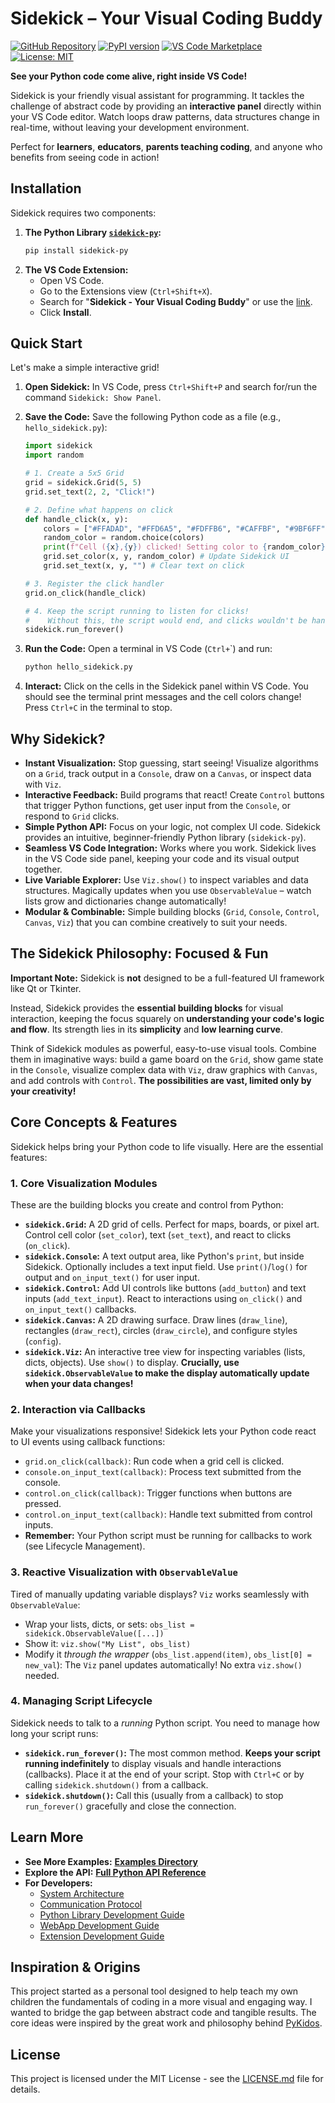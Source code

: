 # Sidekick – Your Visual Coding Buddy

[![GitHub Repository](https://img.shields.io/badge/GitHub-Repository-blue.svg)](https://github.com/zhouer/Sidekick)
[![PyPI version](https://badge.fury.io/py/sidekick-py.svg)](https://badge.fury.io/py/sidekick-py)
[![VS Code Marketplace](https://img.shields.io/visual-studio-marketplace/v/sidekick-coding.sidekick-coding?label=VS%20Code%20Marketplace)](https://marketplace.visualstudio.com/items?itemName=sidekick-coding.sidekick-coding)
[![License: MIT](https://img.shields.io/badge/License-MIT-yellow.svg)](https://opensource.org/licenses/MIT)

**See your Python code come alive, right inside VS Code!**

Sidekick is your friendly visual assistant for programming. It tackles the challenge of abstract code by providing an **interactive panel** directly within your VS Code editor. Watch loops draw patterns, data structures change in real-time, without leaving your development environment.

Perfect for **learners**, **educators**, **parents teaching coding**, and anyone who benefits from seeing code in action!

## Installation

Sidekick requires two components:

1.  **The Python Library [`sidekick-py`](https://pypi.org/project/sidekick-py/):**
    ```bash
    pip install sidekick-py
    ```
2.  **The VS Code Extension:**
    *   Open VS Code.
    *   Go to the Extensions view (`Ctrl+Shift+X`).
    *   Search for "**Sidekick - Your Visual Coding Buddy**" or use the [link](https://marketplace.visualstudio.com/items?itemName=sidekick-coding.sidekick-coding).
    *   Click **Install**.

## Quick Start

Let's make a simple interactive grid!

1.  **Open Sidekick:** In VS Code, press `Ctrl+Shift+P` and search for/run the command `Sidekick: Show Panel`.
2.  **Save the Code:** Save the following Python code as a file (e.g., `hello_sidekick.py`):

    ```python
    import sidekick
    import random

    # 1. Create a 5x5 Grid
    grid = sidekick.Grid(5, 5)
    grid.set_text(2, 2, "Click!")

    # 2. Define what happens on click
    def handle_click(x, y):
        colors = ["#FFADAD", "#FFD6A5", "#FDFFB6", "#CAFFBF", "#9BF6FF", "#A0C4FF", "#BDB2FF", "#FFC6FF"]
        random_color = random.choice(colors)
        print(f"Cell ({x},{y}) clicked! Setting color to {random_color}")
        grid.set_color(x, y, random_color) # Update Sidekick UI
        grid.set_text(x, y, "") # Clear text on click

    # 3. Register the click handler
    grid.on_click(handle_click)

    # 4. Keep the script running to listen for clicks!
    #    Without this, the script would end, and clicks wouldn't be handled.
    sidekick.run_forever()
    ```

3.  **Run the Code:** Open a terminal in VS Code (`Ctrl+`\`) and run:
    ```bash
    python hello_sidekick.py
    ```
4.  **Interact:** Click on the cells in the Sidekick panel within VS Code. You should see the terminal print messages and the cell colors change! Press `Ctrl+C` in the terminal to stop.

## Why Sidekick?

*   **Instant Visualization:** Stop guessing, start seeing! Visualize algorithms on a `Grid`, track output in a `Console`, draw on a `Canvas`, or inspect data with `Viz`.
*   **Interactive Feedback:** Build programs that react! Create `Control` buttons that trigger Python functions, get user input from the `Console`, or respond to `Grid` clicks.
*   **Simple Python API:** Focus on your logic, not complex UI code. Sidekick provides an intuitive, beginner-friendly Python library (`sidekick-py`).
*   **Seamless VS Code Integration:** Works where you work. Sidekick lives in the VS Code side panel, keeping your code and its visual output together.
*   **Live Variable Explorer:** Use `Viz.show()` to inspect variables and data structures. Magically updates when you use `ObservableValue` – watch lists grow and dictionaries change automatically!
*   **Modular & Combinable:** Simple building blocks (`Grid`, `Console`, `Control`, `Canvas`, `Viz`) that you can combine creatively to suit your needs.

## The Sidekick Philosophy: Focused & Fun

**Important Note:** Sidekick is **not** designed to be a full-featured UI framework like Qt or Tkinter.

Instead, Sidekick provides the **essential building blocks** for visual interaction, keeping the focus squarely on **understanding your code's logic and flow**. Its strength lies in its **simplicity** and **low learning curve**.

Think of Sidekick modules as powerful, easy-to-use visual tools. Combine them in imaginative ways: build a game board on the `Grid`, show game state in the `Console`, visualize complex data with `Viz`, draw graphics with `Canvas`, and add controls with `Control`. **The possibilities are vast, limited only by your creativity!**

## Core Concepts & Features

Sidekick helps bring your Python code to life visually. Here are the essential features:

### 1. Core Visualization Modules

These are the building blocks you create and control from Python:

*   **`sidekick.Grid`:** A 2D grid of cells. Perfect for maps, boards, or pixel art. Control cell color (`set_color`), text (`set_text`), and react to clicks (`on_click`).
*   **`sidekick.Console`:** A text output area, like Python's `print`, but inside Sidekick. Optionally includes a text input field. Use `print()`/`log()` for output and `on_input_text()` for user input.
*   **`sidekick.Control`:** Add UI controls like buttons (`add_button`) and text inputs (`add_text_input`). React to interactions using `on_click()` and `on_input_text()` callbacks.
*   **`sidekick.Canvas`:** A 2D drawing surface. Draw lines (`draw_line`), rectangles (`draw_rect`), circles (`draw_circle`), and configure styles (`config`).
*   **`sidekick.Viz`:** An interactive tree view for inspecting variables (lists, dicts, objects). Use `show()` to display. **Crucially, use `sidekick.ObservableValue` to make the display automatically update when your data changes!**

### 2. Interaction via Callbacks

Make your visualizations responsive! Sidekick lets your Python code react to UI events using callback functions:

*   `grid.on_click(callback)`: Run code when a grid cell is clicked.
*   `console.on_input_text(callback)`: Process text submitted from the console.
*   `control.on_click(callback)`: Trigger functions when buttons are pressed.
*   `control.on_input_text(callback)`: Handle text submitted from control inputs.
*   **Remember:** Your Python script must be running for callbacks to work (see Lifecycle Management).

### 3. Reactive Visualization with `ObservableValue`

Tired of manually updating variable displays? `Viz` works seamlessly with `ObservableValue`:

*   Wrap your lists, dicts, or sets: `obs_list = sidekick.ObservableValue([...])`
*   Show it: `viz.show("My List", obs_list)`
*   Modify it *through the wrapper* (`obs_list.append(item)`, `obs_list[0] = new_val`): The `Viz` panel updates automatically! No extra `viz.show()` needed.

### 4. Managing Script Lifecycle

Sidekick needs to talk to a *running* Python script. You need to manage how long your script runs:

*   **`sidekick.run_forever()`:** The most common method. **Keeps your script running indefinitely** to display visuals and handle interactions (callbacks). Place it at the end of your script. Stop with `Ctrl+C` or by calling `sidekick.shutdown()` from a callback.
*   **`sidekick.shutdown()`:** Call this (usually from a callback) to stop `run_forever()` gracefully and close the connection.

## Learn More

*   **See More Examples:** [**Examples Directory**](./examples/)
*   **Explore the API:** [**Full Python API Reference**](https://zhouer.github.io/sidekick-py-docs/)
*   **For Developers:**
    *   [System Architecture](./docs/architecture.md)
    *   [Communication Protocol](./docs/protocol.md)
    *   [Python Library Development Guide](./docs/python-development.md)
    *   [WebApp Development Guide](./docs/webapp-development.md)
    *   [Extension Development Guide](./docs/extension-development.md)

## Inspiration & Origins

This project started as a personal tool designed to help teach my own children the fundamentals of coding in a more visual and engaging way. I wanted to bridge the gap between abstract code and tangible results. The core ideas were inspired by the great work and philosophy behind [PyKidos](https://pykidos.github.io/).

## License

This project is licensed under the MIT License - see the [LICENSE.md](./LICENSE.md) file for details.
